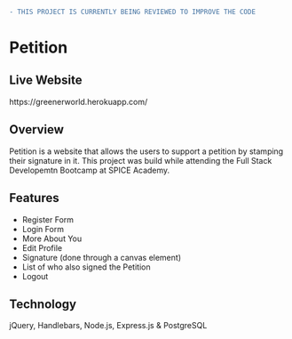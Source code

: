 ```diff
- THIS PROJECT IS CURRENTLY BEING REVIEWED TO IMPROVE THE CODE
```

# Petition

<h2>Live Website</h2>
https://greenerworld.herokuapp.com/

<h2>Overview</h2>
Petition is a website that allows the users to support a petition by stamping their signature in it.
This project was build while attending the Full Stack Developemtn Bootcamp at SPICE Academy.

<h2>Features</h2>
<ul>
     <li>Register Form</li>
     <li>Login Form</li>
     <li>More About You</li>
     <li>Edit Profile</li>
     <li>Signature (done through a canvas element)</li>
     <li>List of who also signed the Petition</li>
     <li>Logout</li>
</ul>



<h2>Technology</h2>
jQuery, Handlebars, Node.js, Express.js & PostgreSQL
